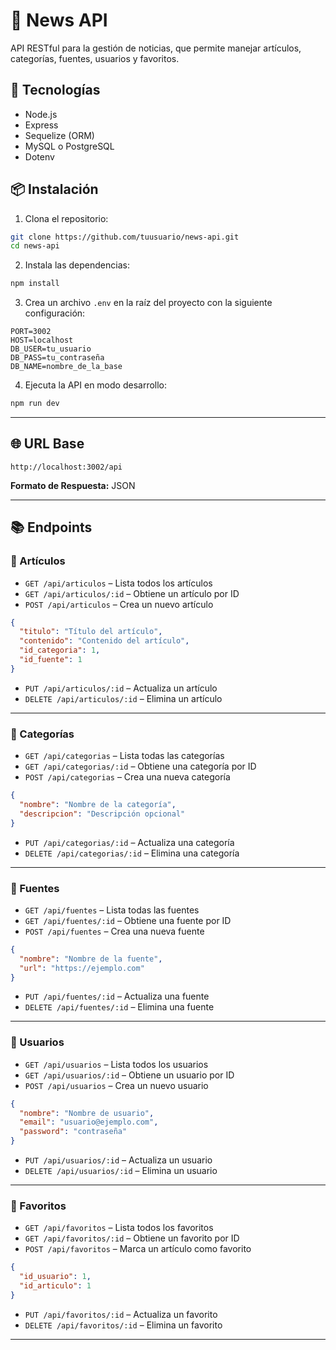 
# 📰 News API

API RESTful para la gestión de noticias, que permite manejar artículos, categorías, fuentes, usuarios y favoritos.

## 🚀 Tecnologías

- Node.js
- Express
- Sequelize (ORM)
- MySQL o PostgreSQL
- Dotenv

## 📦 Instalación

1. Clona el repositorio:

```bash
git clone https://github.com/tuusuario/news-api.git
cd news-api
```

2. Instala las dependencias:

```bash
npm install
```

3. Crea un archivo `.env` en la raíz del proyecto con la siguiente configuración:

```env
PORT=3002
HOST=localhost
DB_USER=tu_usuario
DB_PASS=tu_contraseña
DB_NAME=nombre_de_la_base
```

4. Ejecuta la API en modo desarrollo:

```bash
npm run dev
```

---

## 🌐 URL Base

```
http://localhost:3002/api
```

**Formato de Respuesta:** JSON

---

## 📚 Endpoints

### 🔹 Artículos

- `GET /api/articulos` – Lista todos los artículos  
- `GET /api/articulos/:id` – Obtiene un artículo por ID  
- `POST /api/articulos` – Crea un nuevo artículo

```json
{
  "titulo": "Título del artículo",
  "contenido": "Contenido del artículo",
  "id_categoria": 1,
  "id_fuente": 1
}
```

- `PUT /api/articulos/:id` – Actualiza un artículo  
- `DELETE /api/articulos/:id` – Elimina un artículo

---

### 🔹 Categorías

- `GET /api/categorias` – Lista todas las categorías  
- `GET /api/categorias/:id` – Obtiene una categoría por ID  
- `POST /api/categorias` – Crea una nueva categoría

```json
{
  "nombre": "Nombre de la categoría",
  "descripcion": "Descripción opcional"
}
```

- `PUT /api/categorias/:id` – Actualiza una categoría  
- `DELETE /api/categorias/:id` – Elimina una categoría

---

### 🔹 Fuentes

- `GET /api/fuentes` – Lista todas las fuentes  
- `GET /api/fuentes/:id` – Obtiene una fuente por ID  
- `POST /api/fuentes` – Crea una nueva fuente

```json
{
  "nombre": "Nombre de la fuente",
  "url": "https://ejemplo.com"
}
```

- `PUT /api/fuentes/:id` – Actualiza una fuente  
- `DELETE /api/fuentes/:id` – Elimina una fuente

---

### 🔹 Usuarios

- `GET /api/usuarios` – Lista todos los usuarios  
- `GET /api/usuarios/:id` – Obtiene un usuario por ID  
- `POST /api/usuarios` – Crea un nuevo usuario

```json
{
  "nombre": "Nombre de usuario",
  "email": "usuario@ejemplo.com",
  "password": "contraseña"
}
```

- `PUT /api/usuarios/:id` – Actualiza un usuario  
- `DELETE /api/usuarios/:id` – Elimina un usuario

---

### 🔹 Favoritos

- `GET /api/favoritos` – Lista todos los favoritos  
- `GET /api/favoritos/:id` – Obtiene un favorito por ID  
- `POST /api/favoritos` – Marca un artículo como favorito

```json
{
  "id_usuario": 1,
  "id_articulo": 1
}
```

- `PUT /api/favoritos/:id` – Actualiza un favorito  
- `DELETE /api/favoritos/:id` – Elimina un favorito

---


